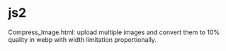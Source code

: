 # js2

Compress_Image.html: upload multiple images and convert them to 10% quality in webp with width limitation proportionally.<br>
